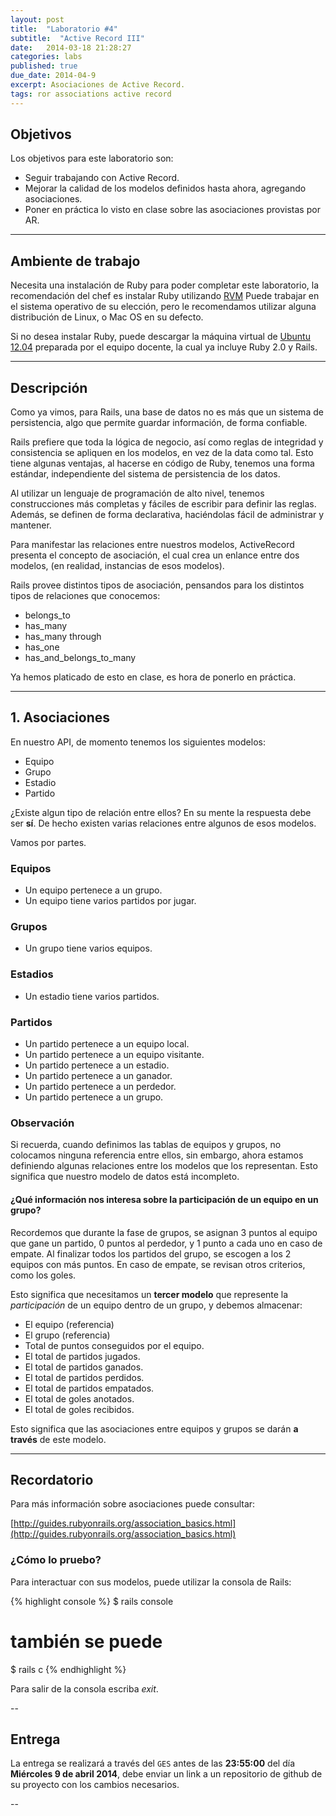 ```yaml
---
layout: post
title:  "Laboratorio #4"
subtitle:  "Active Record III"
date:   2014-03-18 21:28:27
categories: labs
published: true
due_date: 2014-04-9
excerpt: Asociaciones de Active Record.
tags: ror associations active record
---
```


## Objetivos

Los objetivos para este laboratorio son:

- Seguir trabajando con Active Record.
- Mejorar la calidad de los modelos definidos hasta ahora, agregando asociaciones.
- Poner en práctica lo visto en clase sobre las asociaciones provistas por AR.

---

## Ambiente de trabajo

Necesita una instalación de Ruby para poder completar este laboratorio, la recomendación del chef es instalar Ruby utilizando [RVM](http://rvm.io)
Puede trabajar en el sistema operativo de su elección, pero le recomendamos utilizar alguna distribución de Linux, o Mac OS en su defecto.

Si no desea instalar Ruby, puede descargar la máquina virtual de [Ubuntu 12.04](https://www.dropbox.com/s/n3exax2mm81aoi0/ubuntu12.04.ova) 
preparada por el equipo docente, la cual ya incluye Ruby 2.0 y Rails.

---

## Descripción

Como ya vimos, para Rails, una base de datos no es más que un sistema de persistencia, algo que permite guardar información, de forma confiable.

Rails prefiere que toda la lógica de negocio, así como reglas de integridad y consistencia se apliquen en los modelos, en vez de la data como tal.
Esto tiene algunas ventajas, al hacerse en código de Ruby, tenemos una forma estándar, independiente del sistema de persistencia de los datos.

Al utilizar un lenguaje de programación de alto nivel, tenemos construcciones más completas y fáciles de escribir para definir las reglas.
Además, se definen de forma declarativa, haciéndolas fácil de administrar y mantener.

Para manifestar las relaciones entre nuestros modelos, ActiveRecord presenta el concepto de asociación, el cual crea un enlance
entre dos modelos, (en realidad, instancias de esos modelos).

Rails provee distintos tipos de asociación, pensandos para los distintos tipos de relaciones que conocemos:

- belongs_to
- has_many
- has_many through
- has_one
- has_and_belongs_to_many

Ya hemos platicado de esto en clase, es hora de ponerlo en práctica.

---

## 1. Asociaciones

En nuestro API, de momento tenemos los siguientes modelos:

- Equipo
- Grupo
- Estadio
- Partido

¿Existe algun tipo de relación entre ellos? En su mente la respuesta debe ser **sí**. 
De hecho existen varias relaciones entre algunos de esos modelos.

Vamos por partes.

### Equipos

- Un equipo pertenece a un grupo.
- Un equipo tiene varios partidos por jugar.

### Grupos

- Un grupo tiene varios equipos.

### Estadios

- Un estadio tiene varios partidos.

### Partidos

- Un partido pertenece a un equipo local.
- Un partido pertenece a un equipo visitante.
- Un partido pertenece a un estadio.
- Un partido pertenece a un ganador.
- Un partido pertenece a un perdedor.
- Un partido pertenece a un grupo.


### Observación

Si recuerda, cuando definimos las tablas de equipos y grupos, no colocamos ninguna referencia entre ellos, sin embargo, ahora estamos definiendo
algunas relaciones entre los modelos que los representan. Esto significa que nuestro modelo de datos está incompleto.  


#### ¿Qué información nos interesa sobre la participación de un equipo en un grupo?

Recordemos que durante la fase de grupos, se asignan 3 puntos al equipo que gane un partido, 0 puntos al perdedor, y 1 punto a cada uno en caso de empate.
Al finalizar todos los partidos del grupo, se escogen a los 2 equipos con más puntos. En caso de empate, se revisan otros criterios, como los goles.

Esto significa que necesitamos un **tercer modelo** que represente la *participación* de un equipo dentro de un grupo, y debemos almacenar:

- El equipo (referencia)
- El grupo (referencia)
- Total de puntos conseguidos por el equipo.
- El total de partidos jugados.
- El total de partidos ganados.
- El total de partidos perdidos.
- El total de partidos empatados.
- El total de goles anotados.
- El total de goles recibidos.

Esto significa que las asociaciones entre equipos y grupos se darán **a través** de este modelo.

---

## Recordatorio

Para más información sobre asociaciones puede consultar:

[http://guides.rubyonrails.org/association_basics.html](http://guides.rubyonrails.org/association_basics.html)

### ¿Cómo lo pruebo?

Para interactuar con sus modelos, puede utilizar la consola de Rails:

{% highlight console %}
  $ rails console
  # también se puede
  $ rails c
{% endhighlight %}

Para salir de la consola escriba *exit*.

--
## Entrega

La entrega se realizará a través del `GES` antes de las **23:55:00** del día **Miércoles 9 de abril 2014**, debe enviar un link a un repositorio de github de su proyecto con los cambios necesarios.

--